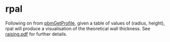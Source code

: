 # rpal

Following on from [pbmGetProfile](https://github.com/njamescouk/pbmGetProfile), given a table of values 
of (radius, height), rpal will produce a visualisation of the theoretical wall thickness. 
See [raising.pdf](raising.pdf) for further details.

